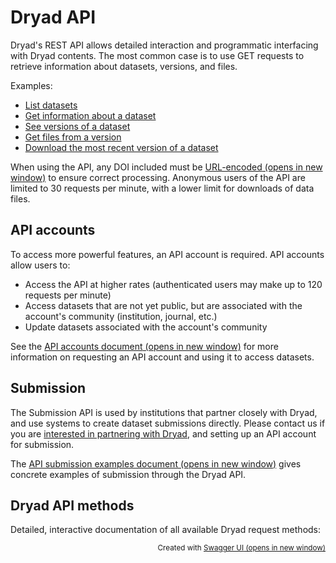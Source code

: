 # Dryad API

Dryad's REST API allows detailed interaction and programmatic interfacing with Dryad contents. The most common case is to use GET requests to retrieve information about datasets, versions, and files.

Examples:

- [List datasets](https://datadryad.org/api/v2/datasets)
- [Get information about a dataset](https://datadryad.org/api/v2/datasets/doi%3A10.5061%2Fdryad.j1fd7)
- [See versions of a dataset](https://datadryad.org/api/v2/datasets/doi%3A10.5061%2Fdryad.j1fd7/versions)
- [Get files from a version](https://datadryad.org/api/v2/versions/26724/files)
- [Download the most recent version of a dataset](https://datadryad.org/api/v2/datasets/doi%3A10.5061%2Fdryad.j1fd7/download)

When using the API, any DOI included must be <a href="https://www.w3schools.com/tags/ref_urlencode.ASP" target="blank">URL-encoded<span class="screen-reader-only"> (opens in new window)</a> to ensure correct processing. Anonymous users of the API are limited to 30 requests per minute, with a lower limit for downloads of data files.


## API accounts

To access more powerful features, an API account is required. API accounts allow users to:

- Access the API at higher rates (authenticated users may make up to 120 requests per minute)
- Access datasets that are not yet public, but are associated with the account's community (institution, journal, etc.)
- Update datasets associated with the account's community

See the <a href="https://github.com/CDL-Dryad/dryad-app/blob/main/documentation/apis/api_accounts.md" target="blank">API accounts document<span class="screen-reader-only"> (opens in new window)</a> for more information on requesting an API account and using it to access datasets.


## Submission

The Submission API is used by institutions that partner closely with Dryad, and use systems to create dataset submissions directly. Please contact us if you are [interested in partnering with Dryad](/stash/interested), and setting up an API account for submission.

The <a href="https://github.com/CDL-Dryad/dryad-app/blob/main/documentation/apis/submission.md" target="blank">API submission examples document<span class="screen-reader-only"> (opens in new window)</a> gives concrete examples of submission through the Dryad API.


## Dryad API methods

Detailed, interactive documentation of all available Dryad request methods:

<script src="/api/v2/docs/swagger-ui-bundle.js" charset="UTF-8"> </script>
<script src="/api/v2/docs/swagger-ui-standalone-preset.js" charset="UTF-8"> </script>
<script src="/api/v2/docs/swagger-initializer.js" charset="UTF-8"> </script>
<div id="swagger-ui"></div>
<script>
  window.onload = function() {
    const ui = SwaggerUIBundle({
      url: "/openapi.yml?3",
      dom_id: '#swagger-ui',
      deepLinking: true,
      presets: [
        SwaggerUIBundle.presets.apis,
        SwaggerUIStandalonePreset
      ],
      plugins: [
        SwaggerUIBundle.plugins.DownloadUrl
      ],
      supportedSubmitMethods: ['get'],
      defaultModelsExpandDepth: 0,
    })
    window.ui = ui
  }
  let apiUrl = ''
  awaitSelector('.servers select').then((server) => {
    apiUrl = server.value
    server.addEventListener('change', e => {
      apiUrl = e.currentTarget.value
    })
    document.querySelectorAll('.opblock-summary').forEach(block => {
      const newEl = document.createElement("div");
      newEl.setAttribute('class', 'copy-icon');
      newEl.setAttribute('role', 'button');
      newEl.setAttribute('tabindex', 0);
      newEl.setAttribute('aria-label', 'Copy API URL');
      newEl.setAttribute('title', 'Copy API URL');
      newEl.innerHTML = '<i class="fa fa-clipboard" role="status"></i>';
      block.insertBefore(newEl, block.lastElementChild);
      newEl.onclick = e => {
        const copyButton = e.currentTarget.firstElementChild;
        const pathSpan = e.currentTarget.parentElement.querySelector('.opblock-summary-path')
        const requestUrl = pathSpan.dataset.path
        navigator.clipboard.writeText(`${apiUrl}${requestUrl}`).then(() => {
          // Successful copy
          copyButton.parentElement.setAttribute('title', 'Copied');
          copyButton.classList.remove('fa-clipboard');
          copyButton.classList.add('fa-check');
          copyButton.innerHTML = '<span class="screen-reader-only">Copied</span>'
          setTimeout(function(){
            copyButton.parentElement.setAttribute('title', 'Copy API URL');
            copyButton.classList.add('fa-clipboard');
            copyButton.classList.remove('fa-check');
            copyButton.innerHTML = '';
          }, 2000);
        });
      }
    })
  })
</script>

<p style="text-align:right; font-size: smaller">Created with <a href="https://swagger.io/tools/swagger-ui/" target="blank">Swagger UI<span class="screen-reader-only"> (opens in new window)</a></p>
